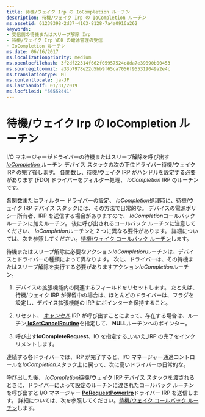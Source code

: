 ```yaml
---
title: 待機/ウェイク Irp の IoCompletion ルーチン
description: 待機/ウェイク Irp の IoCompletion ルーチン
ms.assetid: 61239398-2d37-4163-8128-7a4a0916a262
keywords:
- 受信側の待機またはスリープ解除 Irp
- 待機/ウェイク Irp WDK の電源管理の受信
- IoCompletion ルーチン
ms.date: 06/16/2017
ms.localizationpriority: medium
ms.openlocfilehash: 3f2df22314f662f05957524c8da7e39890b00453
ms.sourcegitcommit: a33b7978e22d5bb9f65ca7056f955319049a2e4c
ms.translationtype: MT
ms.contentlocale: ja-JP
ms.lasthandoff: 01/31/2019
ms.locfileid: "56558441"
---
```

# <a name="iocompletion-routines-for-waitwake-irps"></a>待機/ウェイク Irp の IoCompletion ルーチン





I/O マネージャーがドライバーの待機またはスリープ解除を呼び出す[ *IoCompletion* ](https://msdn.microsoft.com/library/windows/hardware/ff548354)ルーチン デバイス スタックの次の下位ドライバー待機/ウェイク IRP の完了後します。 各関数し、待機/ウェイク IRP がハンドルを設定する必要があります (FDO) ドライバーをフィルター処理、 *IoCompletion* IRP のルーチンです。

各関数またはフィルター ドライバーの設定、 *IoCompletion*処理時に、待機/ウェイク IRP デバイス スタックには、その方法で日常的な。 デバイスの電源ポリシー所有者、IRP を送信する場合がありますので、 *IoCompletion*コールバック ルーチンに加えルーチン。 後に呼び出されるコールバック ルーチンに注意してください、 *IoCompletion*ルーチンと 2 つに異なる要件があります。 詳細については、次を参照してください。[待機/ウェイク コールバック ルーチン](wait-wake-callback-routines.md)します。

待機またはスリープ解除に必要なアクション*IoCompletion*ルーチンは、デバイスとドライバーの種類によって異なります。 次に、ドライバーは、その待機またはスリープ解除を実行する必要がありますアクション*IoCompletion*ルーチン。

1.  デバイスの拡張機能内の関連するフィールドをリセットします。 たとえば、待機/ウェイク IRP が保留中の場合は、ほとんどのドライバーは、フラグを設定し、デバイス拡張機能の IRP にポインターを保持すること。

2.  リセット、 [*キャンセル*](https://msdn.microsoft.com/library/windows/hardware/ff540742) IRP が呼び出すことによって、存在する場合は、ルーチン[ **IoSetCancelRoutine**](https://msdn.microsoft.com/library/windows/hardware/ff549674)を指定して、 **NULL**ルーチンへのポインター。

3.  呼び出す**IoCompleteRequest**、IO を指定する\_いいえ\_IRP の完了をインクリメントします。

連続する各ドライバーでは、IRP が完了すると、I/O マネージャー通過コントロールを*IoCompletion*スタック上に戻って、次に高いドライバーの日常的な。

呼び出した後、 *IoCompletion*待機/ウェイク IRP デバイス スタックを渡されるときに、ドライバーによって設定のルーチンに渡されたコールバック ルーチンを呼び出すと I/O マネージャー [ **PoRequestPowerIrp**](https://msdn.microsoft.com/library/windows/hardware/ff559734)ドライバー IRP を送信します。 詳細については、次を参照してください。[待機/ウェイク コールバック ルーチン](wait-wake-callback-routines.md)します。

 

 




